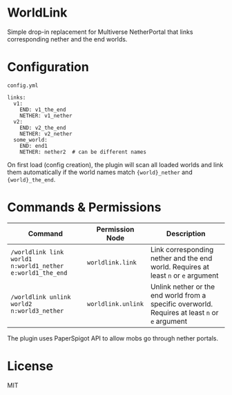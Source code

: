 # WorldLink
Simple drop-in replacement for Multiverse NetherPortal that links corresponding nether and the end worlds.

# Configuration

`config.yml`

```
links:
  v1:
    END: v1_the_end
    NETHER: v1_nether
  v2:
    END: v2_the_end
    NETHER: v2_nether
  some_world:
    END: end1
    NETHER: nether2  # can be different names
```

On first load (config creation), the plugin will scan all loaded worlds and link them automatically if the world names match `{world}_nether` and `{world}_the_end`.

# Commands & Permissions

| Command | Permission Node | Description |
| --- | --- | --- |
| `/worldlink link world1 n:world1_nether e:world1_the_end` | `worldlink.link` | Link corresponding nether and the end world. Requires at least `n` or `e` argument |
| `/worldlink unlink world2 n:world3_nether` | `worldlink.unlink` | Unlink nether or the end world from a specific overworld. Requires at least `n` or `e` argument |

The plugin uses PaperSpigot API to allow mobs go through nether portals.

# License

MIT
